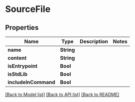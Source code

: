 # SourceFile

## Properties
Name | Type | Description | Notes
------------ | ------------- | ------------- | -------------
**name** | **String** |  | 
**content** | **String** |  | 
**isEntrypoint** | **Bool** |  | 
**isStdLib** | **Bool** |  | 
**includeInCommand** | **Bool** |  | 

[[Back to Model list]](../README.md#documentation-for-models) [[Back to API list]](../README.md#documentation-for-api-endpoints) [[Back to README]](../README.md)


